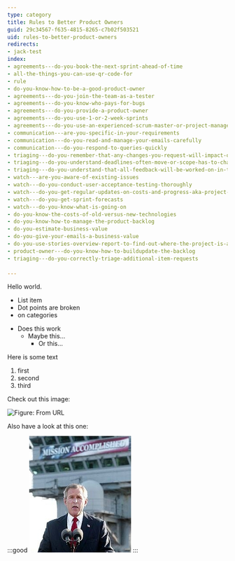 ```yaml
---
type: category
title: Rules to Better Product Owners
guid: 29c34567-f635-4815-8265-c7b02f503521
uid: rules-to-better-product-owners
redirects:
- jack-test
index:
- agreements---do-you-book-the-next-sprint-ahead-of-time
- all-the-things-you-can-use-qr-code-for
- rule
- do-you-know-how-to-be-a-good-product-owner
- agreements---do-you-join-the-team-as-a-tester
- agreements---do-you-know-who-pays-for-bugs
- agreements---do-you-provide-a-product-owner
- agreements---do-you-use-1-or-2-week-sprints
- agreements---do-you-use-an-experienced-scrum-master-or-project-manager
- communication---are-you-specific-in-your-requirements
- communication---do-you-read-and-manage-your-emails-carefully
- communication---do-you-respond-to-queries-quickly
- triaging---do-you-remember-that-any-changes-you-request-will-impact-on-budget-and-time
- triaging---do-you-understand-deadlines-often-move-or-scope-has-to-change
- triaging---do-you-understand-that-all-feedback-will-be-worked-on-in-the-next-sprint
- watch---are-you-aware-of-existing-issues
- watch---do-you-conduct-user-acceptance-testing-thoroughly
- watch---do-you-get-regular-updates-on-costs-and-progress-aka-project-progress-burndown-etc
- watch---do-you-get-sprint-forecasts
- watch---do-you-know-what-is-going-on
- do-you-know-the-costs-of-old-versus-new-technologies
- do-you-know-how-to-manage-the-product-backlog
- do-you-estimate-business-value
- do-you-give-your-emails-a-business-value
- do-you-use-stories-overview-report-to-find-out-where-the-project-is-at
- product-owner---do-you-know-how-to-buildupdate-the-backlog
- triaging---do-you-correctly-triage-additional-item-requests

---
```

 
 
Hello world.

- List item
- Dot points are broken
- on categories

* Does this work
    * Maybe this...
        * Or this...


Here is some text

1. first
2. second
3. third



Check out this image:

![Figure: From URL](https://www.ssw.com.au/ssw/Company/Images/Offices/ssw-brisbane-team.jpg)

Also have a look at this one:

:::good
![](SuccessfulProjects_ManagingExpectations.jpg)
:::



